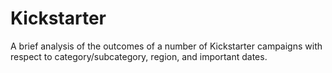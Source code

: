 # Kickstarter

A brief analysis of the outcomes of a number of Kickstarter campaigns with respect to category/subcategory, region, and important dates.

